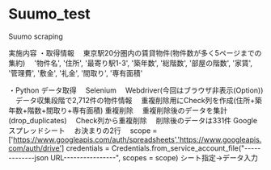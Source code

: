 # Suumo_test
Suumo scraping

実施内容
・取得情報
　東京駅20分圏内の賃貸物件(物件数が多く5ページまでの集約)
　'物件名', '住所', '最寄り駅1-3', '築年数', '総階数', '部屋の階数', '家賃', '管理費', '敷金', '礼金', '間取り', '専有面積'

・Python
データ取得
　Selenium
　Webdriver(今回はブラウザ非表示(Option))
　データ収集段階で2,712件の物件情報
　重複削除用にCheck列を作成(住所+築年数+階数+間取り+専有面積)
重複削除
　重複削除後のデータを集計(drop_duplicates)
　Check列から重複削除
　削除後のデータは331件
Googleスプレッドシート
　お決まりの2行
　scope = ['https://www.googleapis.com/auth/spreadsheets','https://www.googleapis.com/auth/drive']
  credentials = Credentials.from_service_account_file("-------------json URL----------------", scopes = scope)
  シート指定→データ入力
